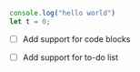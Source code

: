```JavaScript
console.log("hello world")
let t = 0;

```
- [ ] Add support for code blocks 
- [ ] Add support for to-do list 
 
